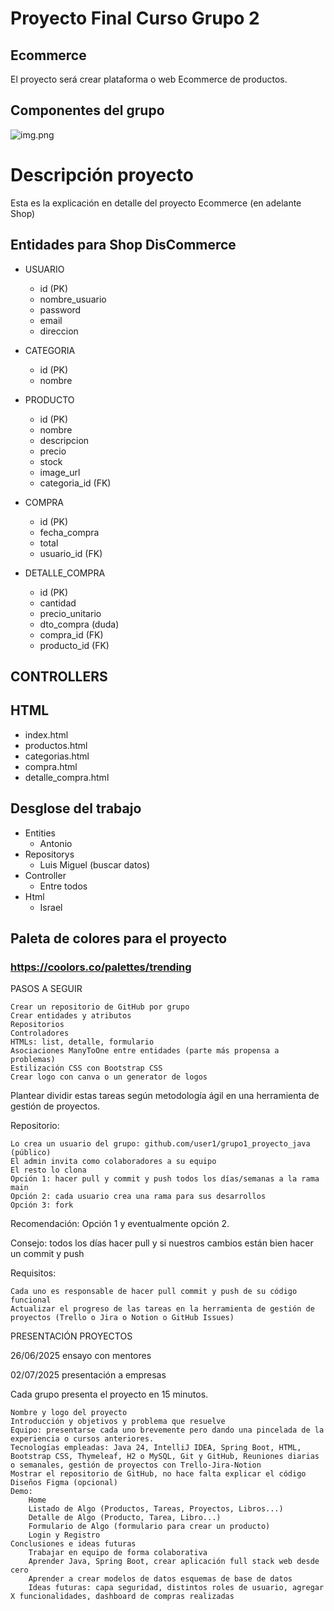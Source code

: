 # Proyecto Final Curso Grupo 2

## Ecommerce

El proyecto será crear plataforma o web Ecommerce de productos.

## Componentes del grupo

![img.png](src/main/resources/images/img.png)

# Descripción proyecto

Esta es la explicación en detalle del proyecto Ecommerce (en adelante Shop)

## Entidades para Shop DisCommerce

* USUARIO
  * id (PK)
  * nombre_usuario
  * password
  * email
  * direccion

* CATEGORIA
  * id (PK)
  * nombre

* PRODUCTO
  * id (PK)
  * nombre
  * descripcion
  * precio
  * stock
  * image_url
  * categoria_id (FK)

* COMPRA
  * id (PK)
  * fecha_compra
  * total
  * usuario_id (FK)

* DETALLE_COMPRA
  * id (PK)
  * cantidad
  * precio_unitario
  * dto_compra (duda)
  * compra_id (FK)
  * producto_id (FK)

## CONTROLLERS



## HTML

* index.html
* productos.html
* categorias.html
* compra.html
* detalle_compra.html

## Desglose del trabajo

* Entities
    * Antonio
* Repositorys
    * Luis Miguel (buscar datos)
* Controller
    * Entre todos
* Html
    * Israel

## Paleta de colores para el proyecto
### https://coolors.co/palettes/trending 

PASOS A SEGUIR

    Crear un repositorio de GitHub por grupo
    Crear entidades y atributos
    Repositorios
    Controladores
    HTMLs: list, detalle, formulario
    Asociaciones ManyToOne entre entidades (parte más propensa a problemas)
    Estilización CSS con Bootstrap CSS
    Crear logo con canva o un generator de logos

Plantear dividir estas tareas según metodología ágil en una herramienta de gestión de proyectos.

Repositorio:

    Lo crea un usuario del grupo: github.com/user1/grupo1_proyecto_java (público)
    El admin invita como colaboradores a su equipo
    El resto lo clona
    Opción 1: hacer pull y commit y push todos los días/semanas a la rama main
    Opción 2: cada usuario crea una rama para sus desarrollos
    Opción 3: fork

Recomendación: Opción 1 y eventualmente opción 2.

Consejo: todos los días hacer pull y si nuestros cambios están bien hacer un commit y push

Requisitos:

    Cada uno es responsable de hacer pull commit y push de su código funcional
    Actualizar el progreso de las tareas en la herramienta de gestión de proyectos (Trello o Jira o Notion o GitHub Issues)

PRESENTACIÓN PROYECTOS

26/06/2025 ensayo con mentores

02/07/2025 presentación a empresas

Cada grupo presenta el proyecto en 15 minutos.

    Nombre y logo del proyecto
    Introducción y objetivos y problema que resuelve
    Equipo: presentarse cada uno brevemente pero dando una pincelada de la experiencia o cursos anteriores.
    Tecnologías empleadas: Java 24, IntelliJ IDEA, Spring Boot, HTML, Bootstrap CSS, Thymeleaf, H2 o MySQL, Git y GitHub, Reuniones diarias o semanales, gestión de proyectos con Trello-Jira-Notion
    Mostrar el repositorio de GitHub, no hace falta explicar el código
    Diseños Figma (opcional)
    Demo:
        Home
        Listado de Algo (Productos, Tareas, Proyectos, Libros...)
        Detalle de Algo (Producto, Tarea, Libro...)
        Formulario de Algo (formulario para crear un producto)
        Login y Registro
    Conclusiones e ideas futuras
        Trabajar en equipo de forma colaborativa
        Aprender Java, Spring Boot, crear aplicación full stack web desde cero
        Aprender a crear modelos de datos esquemas de base de datos
        Ideas futuras: capa seguridad, distintos roles de usuario, agregar X funcionalidades, dashboard de compras realizadas
